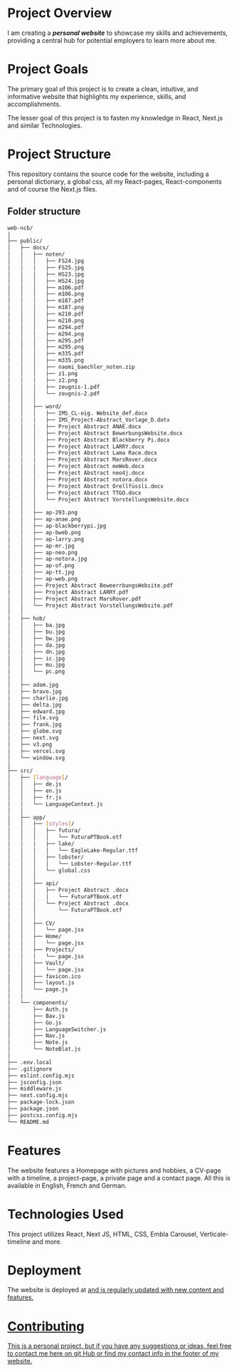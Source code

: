 # Project Overview
I am creating a ***personal website*** to showcase my skills and achievements, providing a central hub for potential employers to learn more about me.

# Project Goals
The primary goal of this project is to create a clean, intuitive, and informative website that highlights my experience, skills, and accomplishments.

The lesser goal of this project is to fasten my knowledge in React, Next.js and similar Technologies.

# Project Structure
This repository contains the source code for the website, including a personal dictionary, a global css, all my React-pages, React-components and of course the Next.js files.
## Folder structure
```bash
web-ncb/
│
├── public/
│   ├── docs/
│   │   ├── noten/
│   │   │   ├── FS24.jpg
│   │   │   ├── FS25.jpg
│   │   │   ├── HS23.jpg
│   │   │   ├── HS24.jpg
│   │   │   ├── m106.pdf
│   │   │   ├── m106.png
│   │   │   ├── m187.pdf
│   │   │   ├── m187.png
│   │   │   ├── m210.pdf
│   │   │   ├── m210.png
│   │   │   ├── m294.pdf
│   │   │   ├── m294.png
│   │   │   ├── m295.pdf
│   │   │   ├── m295.png
│   │   │   ├── m335.pdf
│   │   │   ├── m335.png
│   │   │   ├── naomi_baechler_noten.zip
│   │   │   ├── z1.png
│   │   │   ├── z2.png
│   │   │   ├── zeugnis-1.pdf
│   │   │   └── zeugnis-2.pdf
│   │   │
│   │   ├── word/
│   │   │   ├── IMS_CL-eig. Website_def.docx
│   │   │   ├── IMS_Project-Abstract_Vorlage_D.dotx
│   │   │   ├── Project Abstract ANAE.docx
│   │   │   ├── Project Abstract BewerbungsWebsite.docx
│   │   │   ├── Project Abstract Blackberry Pi.docx
│   │   │   ├── Project Abstract LARRY.docx
│   │   │   ├── Project Abstract Lama Race.docx
│   │   │   ├── Project Abstract MarsRover.docx
│   │   │   ├── Project Abstract meWeb.docx
│   │   │   ├── Project Abstract neo4j.docx
│   │   │   ├── Project Abstract notora.docx
│   │   │   ├── Project Abstract Orellfüssli.docx
│   │   │   ├── Project Abstract TTGO.docx
│   │   │   └── Project Abstract VorstellungsWebsite.docx
│   │   │
│   │   ├── ap-293.png
│   │   ├── ap-anae.png
│   │   ├── ap-blackberrypi.jpg
│   │   ├── ap-bweb.png
│   │   ├── ap-larry.png
│   │   ├── ap-mr.jpg
│   │   ├── ap-neo.png
│   │   ├── ap-notora.jpg
│   │   ├── ap-of.png
│   │   ├── ap-tt.jpg
│   │   ├── ap-web.png
│   │   ├── Project Abstract BeweerrbungsWebsite.pdf
│   │   ├── Project Abstract LARRY.pdf
│   │   ├── Project Abstract MarsRover.pdf
│   │   └── Project Abstract VorstellungsWebsite.pdf
│   │
│   ├── hob/
│   │   ├── ba.jpg
│   │   ├── bu.jpg
│   │   ├── bw.jpg
│   │   ├── da.jpg
│   │   ├── dn.jpg
│   │   ├── ic.jpg
│   │   ├── mu.jpg
│   │   └── pc.png
│   │
│   ├── adam.jpg
│   ├── bravo.jpg
│   ├── charlie.jpg
│   ├── delta.jpg
│   ├── edward.jpg
│   ├── file.svg
│   ├── frank.jpg
│   ├── globe.svg
│   ├── next.svg
│   ├── v3.png
│   ├── vercel.svg
│   └── window.svg
│
├── src/
│   ├── [language]/
│   │   ├── de.js
│   │   ├── en.js
│   │   ├── fr.js
│   │   └── LanguageContext.js
│   │
│   ├── app/
│   │   ├── [styles]/
│   │   │   ├── futura/
│   │   │   │   └── FuturaPTBook.otf
│   │   │   ├── lake/
│   │   │   │   └── EagleLake-Regular.ttf
│   │   │   ├── lobster/
│   │   │   │   └── Lobster-Regular.ttf
│   │   │   └── global.css
│   │   │
│   │   ├── api/
│   │   │   ├── Project Abstract .docx
│   │   │   │   └── FuturaPTBook.otf
│   │   │   └── Project Abstract .docx
│   │   │       └── FuturaPTBook.otf
│   │   │
│   │   ├── CV/
│   │   │   └── page.jsx
│   │   ├── Home/
│   │   │   └── page.jsx
│   │   ├── Projects/
│   │   │   └── page.jsx
│   │   ├── Vault/
│   │   │   └── page.jsx
│   │   ├── favicon.ico
│   │   ├── layout.js
│   │   └── page.js
│   │
│   └── components/
│       ├── Auth.js
│       ├── Bav.js
│       ├── Go.js
│       ├── LanguageSwitcher.js
│       ├── Nav.js
│       ├── Note.js
│       └── NoteBlat.js
│
├── .env.local
├── .gitignore
├── eslint.config.mjs
├── jsconfig.json
├── middleware.js
├── next.config.mjs
├── package-lock.json
├── package.json
├── postcss.config.mjs
└── README.md
```

# Features
The website features a Homepage with pictures and hobbies, a CV-page with a timeline, a project-page, a private page and a contact page. All this is available in English, French and German.

# Technologies Used
This project utilizes React, Next JS, HTML, CSS, Embla Carousel, Verticale-timeline and more.

# Deployment
The website is deployed at <a href='naomi-baechler.ch'> and is regularly updated with new content and features.

# Contributing
This is a personal project, but if you have any suggestions or ideas, feel free to contact me here on git Hub or find my contact info in the footer of my website.
